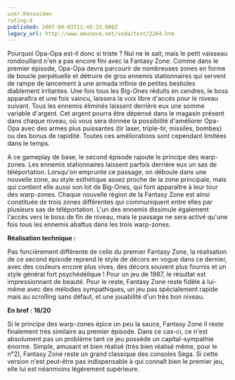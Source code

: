 ```yaml
---
user:Kenseiden
rating:4
published: 2007-09-03T11:48:33.000Z
legacy_url: http://www.emunova.net/veda/test/2264.htm
---
```

Pourquoi Opa-Opa est-il donc si triste ? Nul ne le sait, mais le petit vaisseau rondouillard n'en a pas encore fini avec la Fantasy Zone. Comme dans le premier épisode, Opa-Opa devra parcourir de nombreuses zones en forme de boucle perpétuelle et détruire de gros ennemis stationnaires qui servent de rampe de lancement à une armada infinie de petites bestioles diablement irritantes. Une fois tous les Big-Ones réduits en cendres, le boss apparaîtra et une fois vaincu, laissera la voix libre d'accès pour le niveau suivant. Tous les ennemis éliminés laissent derrière eux une somme variable d'argent. Cet argent pourra être dépensé dans le magasin présent dans chaque niveau, où vous sera donnée la possibilité d'améliorer Opa-Opa avec des armes plus puissantes (tir laser, triple-tir, missiles, bombes) ou des bonus de rapidité. Toutes ces améliorations sont cependant limitées dans le temps.  

  

A ce gameplay de base, le second épisode rajoute le principe des warp-zones. Les ennemis stationnaires laissent parfois derrière eux un sas de téléportation. Lorsqu'on emprunte ce passage, on déboule dans une nouvelle zone, au style esthétique assez proche de la zone principale, mais qui contient elle aussi son lot de Big-Ones, qui font apparaître à leur tour des warp-zones. Chaque nouvelle région de la Fantasy Zone est ainsi constituée de trois zones différentes qui communiquent entre elles par plusieurs sas de téléportation. L'un des ennemis dissimule également l'accès vers le boss de fin de niveau, mais le passage ne sera activé qu'une fois tous les ennemis abattus dans les trois warp-zones.  

  

**Réalisation technique :**   

Pas foncièrement différente de celle du premier Fantasy Zone, la réalisation de ce second épisode reprend le style de décors en vogue dans ce dernier, avec des couleurs encore plus vives, des décors souvent plus fournis et un style général fort psychédélique ! Pour un jeu de 1987, le résultat est impressionnant de beauté. Pour le reste, Fantasy Zone reste fidèle à lui-même avec des mélodies sympathiques, un jeu pas spécialement rapide mais au scrolling sans défaut, et une jouabilité d'un très bon niveau.  

  

**En bref : 16/20**   

Si le principe des warp-zones épice un peu la sauce, Fantasy Zone II reste finalement très similaire au premier épisode. Dans ce cas-ci, ce n'est absolument pas un problème tant ce jeu possède un capital-sympathie énorme. Simple, amusant et bien réalisé (très bien réalisé même, pour le n°2), Fantasy Zone reste un grand classique des consoles Sega. Si cette version n'est peut-être pas indispensable à qui connaît bien le premier jeu, elle lui est néanmoins légèrement supérieure.